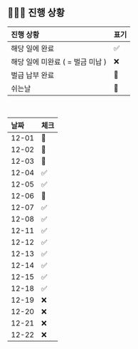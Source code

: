 ## 🧑🏻‍💻 진행 상황

| 진행 상황            | 표기  |
|:-----------------|:----|
| 해당 일에 완료      | ✅   |
| 해당 일에 미완료 ( = 벌금 미납 )    | ❌   |
| 벌급 납부 완료 | 🔺 |
| 쉬는날 | 🥳 |


<br>

| 날짜  | 체크 |
|:------|:----|
| 12-01 | 🔺 |
| 12-02 | 🥳 |
| 12-03 | 🥳 |
| 12-04 | ✅ |
| 12-05 | ✅ |
| 12-06 | 🔺 |
| 12-07 | ✅ |
| 12-08 | ✅ |
| 12-11 | ✅ |
| 12-12 | ✅ |
| 12-13 | ✅ |
| 12-14 | ✅ |
| 12-15 | ✅ |
| 12-18 | ✅ |
| 12-19 | ❌ |
| 12-20 | ❌ |
| 12-21 | ❌ |
| 12-22 | ❌ |
